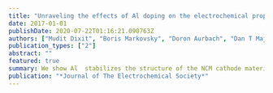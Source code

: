 ```yaml
---
title: "Unraveling the effects of Al doping on the electrochemical properties of LiNi0. 5Co0. 2Mn0. 3O2 using first principles"
date: 2017-01-01
publishDate: 2020-07-22T01:16:21.090763Z
authors: ["Mudit Dixit", "Boris Markovsky", "Doron Aurbach", "Dan T Major"]
publication_types: ["2"]
abstract: ""
featured: true
summary: We show Al  stabilizes the structure of the NCM cathode materials via strong Al-O iono-covalent bonding due to a significant Al(s)-O(p) overlap and significant charge transfer capabilities of Al.
publication: "*Journal of The Electrochemical Society*"
---
```


